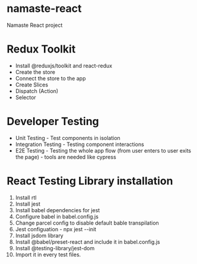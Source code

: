 # namaste-react

Namaste React project

# Redux Toolkit

- Install @reduxjs/toolkit and react-redux
- Create the store
- Connect the store to the app
- Create Slices
- Dispatch (Action)
- Selector

# Developer Testing

- Unit Testing - Test components in isolation
- Integration Testing - Testing component interactions
- E2E Testing - Testing the whole app flow (from user enters to user exits the page) - tools are needed like cypress

# React Testing Library installation

1. Install rtl
2. Install jest
3. Install babel dependencies for jest
4. Configure babel in babel.config.js
5. Change parcel config to disable default bable transpilation
6. Jest configuation - npx jest --init
7. Install jsdom library
8. Install @babel/preset-react and include it in babel.config.js
9. Install @testing-library/jest-dom
10. Import it in every test files.
